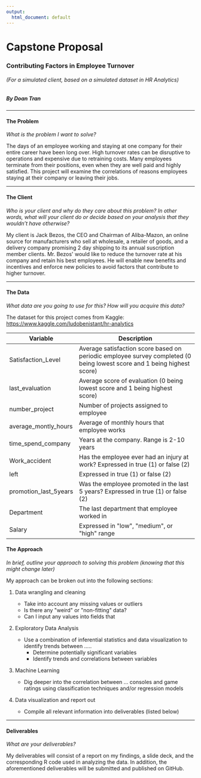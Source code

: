 ```yaml
---
output:
  html_document: default
---
```


# Capstone Proposal
### Contributing Factors in Employee Turnover
###### (For a simulated client, based on a simulated dataset in HR Analytics)
##### By Doan Tran

***

#### **The Problem**
*What is the problem I want to solve?*

The days of an employee working and staying at one company for their entire career have been long over. High turnover rates can be disruptive to operations and expensive due to retraining costs. Many employees terminate from their positions, even when they are well paid and highly satisfied. This project will examine the correlations of reasons employees staying at their company or leaving their jobs.

***

#### **The Client**
*Who is your client and why do they care about this problem? In other words, what will your client do or decide based on your analysis that they wouldn’t have otherwise?*

My client is Jack Bezos, the CEO and Chairman of Aliba-Mazon, an online source for manufacturers who sell at wholesale, a retailer of goods, and a delivery company promising 2 day shipping to its annual suscription member clients. Mr. Bezos' would like to reduce the turnover rate at his company and retain his best employees. He will enable new benefits and incentives and enforce new policies to avoid factors that contribute to higher turnover.

***

#### **The Data**
*What data are you going to use for this? How will you acquire this data?*

The dataset for this project comes from Kaggle: <https://www.kaggle.com/ludobenistant/hr-analytics>

|Variable|Description|
|----|----|
|Satisfaction_Level| Average satisfaction score based on periodic employee survey completed (0 being lowest score and 1 being highest score)
|last_evaluation| Average score of evaluation (0 being lowest score and 1 being highest score)
|number_project| Number of projects assigned to employee
|average_montly_hours| Average of monthly hours that employee works
|time_spend_company| Years at the company. Range is 2-10 years
|Work_accident| Has the employee ever had an injury at work? Expressed in true (1) or false (2)
|left| Expressed in true (1) or false (2)
|promotion_last_5years| Was the employee promoted in the last 5 years? Expressed in true (1) or false (2)
|Department| The last department that employee worked in
|Salary| Expressed in "low", "medium", or "high" range


#### **The Approach**
*In brief, outline your approach to solving this problem (knowing that this might
change later)*

My approach can be broken out into the following sections:

1. Data wrangling and cleaning
    + Take into account any missing values or outliers
    + Is there any "weird" or "non-fitting" data? 
    + Can I input any values into fields that 

2. Exploratory Data Analysis
    + Use a combination of inferential statistics and data visualization to identify trends between .....
        + Determine potentially significant variables
        + Identify trends and correlations between variables
3. Machine Learning
    + Dig deeper into the correlation between ... consoles and game ratings using classification techniques and/or regression models
4. Data visualization and report out
    + Compile all relevant information into deliverables (listed below)
  
***

#### **Deliverables**
*What are your deliverables?*

My deliverables will consist of a report on my findings, a slide deck, and the corresponding R code used in analyzing the data. In addition, the aforementioned deliverables will be submitted and published on GitHub.


